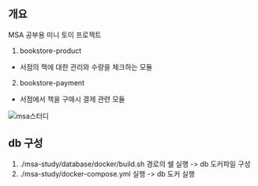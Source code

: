 ## 개요
MSA 공부용 미니 토이 프로젝트 

1. bookstore-product
- 서점의 책에 대한 관리와 수량을 체크하는 모듈
   
2. bookstore-payment
- 서점에서 책을 구매시 결제 관련 모듈

![msa스터디](https://github.com/seungheoni/book-store-msa-study/assets/32861341/8049ea3f-9cd5-49d4-94ef-9a1d34c3c0fd)

## db 구성
1. ./msa-study/database/docker/build.sh 경로의 쉘 실행 -> db 도커파일 구성
2. ./msa-study/docker-compose.yml 실행 -> db 도커 실행
